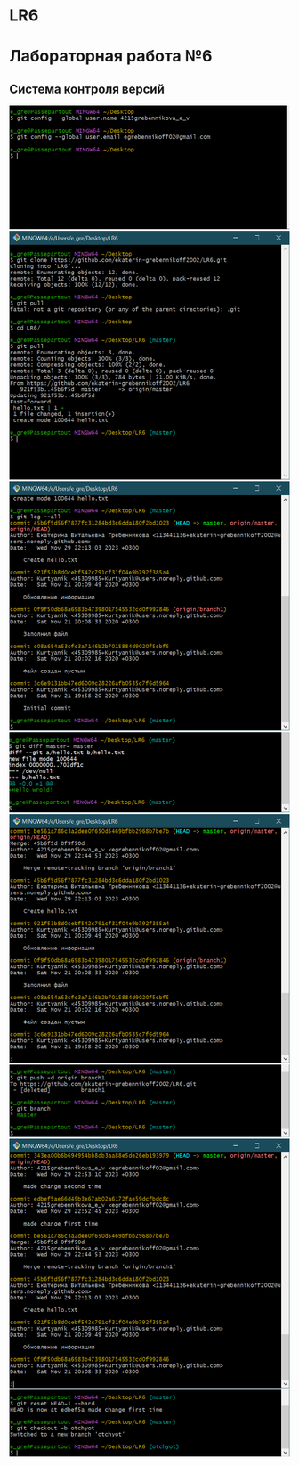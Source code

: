 # LR6
# Лабораторная работа №6
## Система контроля версий 

![](/screens/1.png)
![](/screens/2.png)
![](/screens/3.png)
![](/screens/4.png)
![](/screens/5.png)
![](/screens/6.png)
![](/screens/7.png)
![](/screens/8.png)
